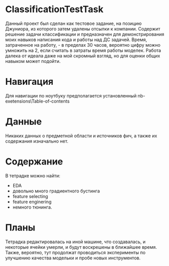 # ClassificationTestTask
Данный проект был сделан как тестовое задание, на позицию Джуниора, из которого затем удалены отсылки к компании. Содержит решение задачи классификации и предназначен для демонстрирования моих навыков написания кода и работы над ДС задачей.
Время, затраченное на работу, - в пределах 30 часов, вероятно цифру можно умножить на 2, если считать в затраты время работы моделек. Работа далека от идеала даже на мой скромный взгляд, но для оценки общих навыком может подойти.

# Навигация
Для навигации по ноутбуку предполагается установленный nb-exetensions\Table-of-contents

# Данные
Никаких данных о предметной области и источников фич, а также их содержания изначально нет. 

# Содержание
В тетрадке можно найти:
- EDA
- довольно много градиентного бустинга
- feature selecting
- feature enginering
- немного тюнинга.

# Планы
Тетрадка редактировалась на иной машине, что создавалась, и некоторые ячейки умерли, и будут воскрешены в ближайшее время.
Также, вероятно, тут продолжат проводиться эксперименты по улучшению качества модельки и пробе новых инструментов.

